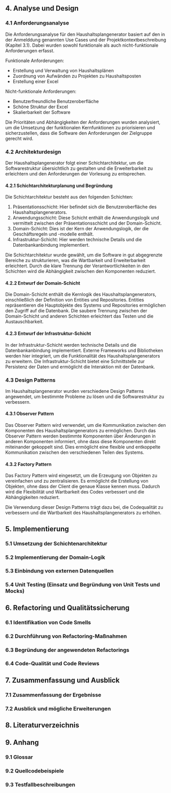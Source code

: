 
## 4. Analyse und Design

### 4.1 Anforderungsanalyse

Die Anforderungsanalyse für den Haushaltsplangenerator basiert auf den in der Anmelddung genannten Use Cases und der Projektkontextbeschreibung (Kapitel 3.1). Dabei wurden sowohl funktionale als auch nicht-funktionale Anforderungen erfasst.

Funktionale Anforderungen:
- Erstellung und Verwaltung von Haushaltsplänen
- Zuordnung von Aufwänden zu Projekten zu Haushaltsposten
- Erstellung einer Excel

Nicht-funktionale Anforderungen:
- Benutzerfreundliche Benutzeroberfläche
- Schöne Struktur der Excel
- Skalierbarkeit der Software

Die Prioritäten und Abhängigkeiten der Anforderungen wurden analysiert, um die Umsetzung der funktionalen Kernfunktionen zu priorisieren und sicherzustellen, dass die Software den Anforderungen der Zielgruppe gerecht wird.

### 4.2 Architekturdesign

Der Haushaltsplangenerator folgt einer Schichtarchitektur, um die Softwarestruktur übersichtlich zu gestalten und die Erweiterbarkeit zu erleichtern und den Anforderungen der Vorlesung zu entsprechen. 

#### 4.2.1 Schichtarchitekturplanung und Begründung

Die Schichtarchitektur besteht aus den folgenden Schichten:
1. Präsentationsschicht: Hier befindet sich die Benutzeroberfläche des Haushaltsplangenerators.
2. Anwendungsschicht: Diese Schicht enthält die Anwendungslogik und vermittelt zwischen der Präsentationsschicht und der Domain-Schicht.
3. Domain-Schicht: Dies ist der Kern der Anwendungslogik, der die Geschäftsregeln und -modelle enthält.
4. Infrastruktur-Schicht: Hier werden technische Details und die Datenbankanbindung implementiert.

Die Schichtarchitektur wurde gewählt, um die Software in gut abgegrenzte Bereiche zu strukturieren, was die Wartbarkeit und Erweiterbarkeit erleichtert. Durch die klare Trennung der Verantwortlichkeiten in den Schichten wird die Abhängigkeit zwischen den Komponenten reduziert.

#### 4.2.2 Entwurf der Domain-Schicht

Die Domain-Schicht enthält die Kernlogik des Haushaltsplangenerators, einschließlich der Definition von Entities und Repositories. Entities repräsentieren die Hauptobjekte des Systems und Repositories ermöglichen den Zugriff auf die Datenbank. Die saubere Trennung zwischen der Domain-Schicht und anderen Schichten erleichtert das Testen und die Austauschbarkeit.

#### 4.2.3 Entwurf der Infrastruktur-Schicht

In der Infrastruktur-Schicht werden technische Details und die Datenbankanbindung implementiert. Externe Frameworks und Bibliotheken werden hier integriert, um die Funktionalität des Haushaltsplangenerators zu erweitern. Die Infrastruktur-Schicht bietet eine Schnittstelle zur Persistenz der Daten und ermöglicht die Interaktion mit der Datenbank.

### 4.3 Design Patterns

Im Haushaltsplangenerator wurden verschiedene Design Patterns angewendet, um bestimmte Probleme zu lösen und die Softwarestruktur zu verbessern.

[//]: # (todo actual Auflistung)


#### 4.3.1 Observer Pattern
[//]: # (todo: Beispiel)

Das Observer Pattern wird verwendet, um die Kommunikation zwischen den Komponenten des Haushaltsplangenerators zu ermöglichen. Durch das Observer Pattern werden bestimmte Komponenten über Änderungen in anderen Komponenten informiert, ohne dass diese Komponenten direkt miteinander gekoppelt sind. Dies ermöglicht eine flexible und entkoppelte Kommunikation zwischen den verschiedenen Teilen des Systems.

#### 4.3.2 Factory Pattern
[//]: # (todo Beispiel)

Das Factory Pattern wird eingesetzt, um die Erzeugung von Objekten zu vereinfachen und zu zentralisieren. Es ermöglicht die Erstellung von Objekten, ohne dass der Client die genaue Klasse kennen muss. Dadurch wird die Flexibilität und Wartbarkeit des Codes verbessert und die Abhängigkeiten reduziert.

Die Verwendung dieser Design Patterns trägt dazu bei, die Codequalität zu verbessern und die Wartbarkeit des Haushaltsplangenerators zu erhöhen.

## 5. Implementierung
   ### 5.1 Umsetzung der Schichtenarchitektur
   ### 5.2 Implementierung der Domain-Logik
   ### 5.3 Einbindung von externen Datenquellen
   ### 5.4 Unit Testing (Einsatz und Begründung von Unit Tests und Mocks)

## 6. Refactoring und Qualitätssicherung
   ### 6.1 Identifikation von Code Smells
   ### 6.2 Durchführung von Refactoring-Maßnahmen
   ### 6.3 Begründung der angewendeten Refactorings
   ### 6.4 Code-Qualität und Code Reviews

## 7. Zusammenfassung und Ausblick
   ### 7.1 Zusammenfassung der Ergebnisse
   ### 7.2 Ausblick und mögliche Erweiterungen

## 8. Literaturverzeichnis

## 9. Anhang
   ### 9.1 Glossar
   ### 9.2 Quellcodebeispiele
   ### 9.3 Testfallbeschreibungen
